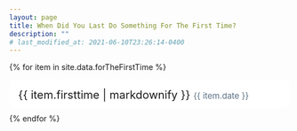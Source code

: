 ```yaml
---
layout: page
title: When Did You Last Do Something For The First Time?
description: ""
# last_modified_at: 2021-06-10T23:26:14-0400
---
```

<!-- 
<span style="font-size: 12px;">Last Updated: {{ page.last_modified_at | date: '%B %d, %Y' }}</span> -->

{% for item in site.data.forTheFirstTime %}
<div class="card-note" id="{{ item.date | url_encode }}">
  {{ item.firsttime | markdownify }}
  <time>{{ item.date }}</time>
</div>
{% endfor %}

<style>
.card-note {
  padding: 16px 16px 12px 16px;
  background-color: #ffffff;
  border-width: 1px;
  border-color: rgb(196, 207, 214);
  border-radius: 12px;
  font-size: 20px;
  margin-bottom: 10px;
  overflow: hidden;
}

.card-note p {
  margin: 0;
  padding: 0;
}

.card-note time {
  color: rgb(91, 112, 131);
  font-size: 15px;
}

.card-note pre {
  overflow: scroll;
}

</style>
